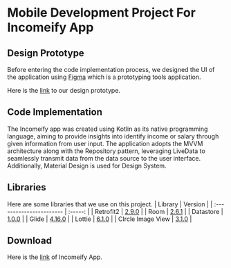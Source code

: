 # Mobile Development Project For Incomeify App

## Design Prototype
Before entering the code implementation process, we designed the UI of the application using [Figma](https://www.figma.com/) which is a prototyping tools application.

Here is the [link](https://www.figma.com/file/j3gNiqCV7bMqzU4eOGYiJw/Prototype-Incomeify?type=design&node-id=10%3A16&mode=design&t=dqi8Rf7GOWud7zXO-1) to our design prototype.

## Code Implementation

The Incomeify app was created using Kotlin as its native programming language, aiming to provide insights into identify income or salary through given information from user input. The application adopts the MVVM architecture along with the Repository pattern, leveraging LiveData to seamlessly transmit data from the data source to the user interface. Additionally, Material Design is used for Design System.

## Libraries

Here are some libraries that we use on this project.
| Library                  | Version |
| :----------------------- | :-----: |
| Retrofit2                | [2.9.0](https://square.github.io/retrofit/) |
| Room                     | [2.6.1](https://developer.android.com/jetpack/androidx/releases/room?gclid=EAIaIQobChMIofDYuu6d-AIVgX0rCh2yjAkfEAAYASAAEgKRUPD_BwE&gclsrc=aw.ds) |
| Datastore                | [1.0.0](https://developer.android.com/topic/libraries/architecture/datastore) |
| Glide                    | [4.16.0](https://bumptech.github.io/glide/) |
| Lottie                   | [6.1.0](http://airbnb.io/lottie/) |
| CIrcle Image View        | [3.1.0](https://github.com/hdodenhof/CircleImageView) |

  
## Download

Here is the [link](https://bit.ly/DownloadIncomifyApp) of Incomeify App.
